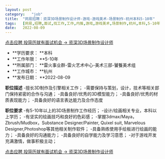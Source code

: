 ```yaml
---
layout:	post
category:	"job"
title:	"网易招聘：资深3D场景制作设计师-游戏-游戏美术-场景制作-杭州本科5-10年"
tags:	[网易,招聘,面试,找工作,工作,内推,游戏,游戏美术,场景制作,杭州,本科,5-10年]
date:	2022-08-09
---
```


[点击应聘 投简历就有面试机会 -> 资深3D场景制作设计师](http://mobile.bole.netease.com/bole/boleDetail?id=36296&employeeId=346f03c3cda5f04c&key=all)



- **学历要求： **本科
- **工作年限： **5-10年
- **所属部门： **雷火事业群-雷火艺术中心-美术三部-饕餮美术组
- **工作城市： **杭州
- **发布日期： **2022-08-09



**职位描述**
-擅长3D制作及引擎相关工作；
-需要保持与策划，设计，技术等相关部门保持紧密的合作与沟通；
-具备良好/优秀的3D模型能力；
-具备良好/优秀的材质表现能力；
-具备良好的语言表达能力及合作态度



**职位要求**
-有5-10年以上的3D场景制作工作经历；
-设计/绘画相关专业，本科以上学历；
-有坚实的绘画技巧和良好的色彩感；
-掌握3dmax/Maya，Zbrush/Mudbox，Substance Designer/Painter, Quixel suit, Marvelous Designer,Photoshop等其他相关制作软件；
-具备熟练使用手绘板进行绘画的能力；
-具备良好的沟通能力；
-具备良好的自学能力及学习意愿；
-对于游戏开发充满激情，做事积极主动；



[点击应聘 投简历就有面试机会 -> 资深3D场景制作设计师](http://mobile.bole.netease.com/bole/boleDetail?id=36296&employeeId=346f03c3cda5f04c&key=all)